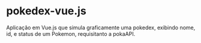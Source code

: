 # pokedex-vue.js
Aplicação em Vue.js que simula graficamente uma pokedex, exibindo nome, id, e status de um Pokemon, requisitanto a pokaAPI.
